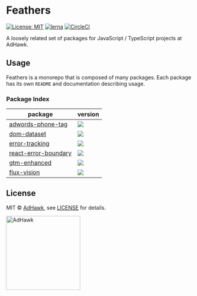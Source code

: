 # Feathers

[![License: MIT](https://img.shields.io/badge/License-MIT-green.svg)](LICENSE)
[![lerna](https://img.shields.io/badge/maintained%20with-lerna-cc00ff.svg)](https://lernajs.io/)
[![CircleCI](https://circleci.com/gh/adHawk/feathers.svg?style=svg)](https://circleci.com/gh/adHawk/feathers)

A loosely related set of packages for JavaScript / TypeScript projects at AdHawk.

## Usage

Feathers is a monorepo that is composed of many packages. Each package has its
own `README` and documentation describing usage.

### Package Index

| package                                               | version                                                                                                          |
| ----------------------------------------------------- | ---------------------------------------------------------------------------------------------------------------- |
| [adwords-phone-tag](packages/adwords-phone-tag)       | [![](https://img.shields.io/npm/v/@adhawk/adwords-phone-tag)](https://npmjs.com/@adhawk/adwords-phone-tag)       |
| [dom-dataset](packages/dom-dataset)                   | [![](https://img.shields.io/npm/v/@adhawk/dom-dataset)](https://npmjs.com/@adhawk/dom-dataset)                   |
| [error-tracking](packages/error-tracking)             | [![](https://img.shields.io/npm/v/@adhawk/error-tracking)](https://npmjs.com/@adhawk/error-tracking)             |
| [react-error-boundary](packages/react-error-boundary) | [![](https://img.shields.io/npm/v/@adhawk/react-error-boundary)](https://npmjs.com/@adhawk/react-error-boundary) |
| [gtm-enhanced](packages/gtm-enhanced)                 | [![](https://img.shields.io/npm/v/@adhawk/gtm-enhanced)](https://npmjs.com/@adhawk/gtm-enhanced)                 |
| [flux-vision](packages/flux-vision)                   | [![](https://img.shields.io/npm/v/@adhawk/flux-vision)](https://npmjs.com/@adhawk/flux-vision)                   |

## License

MIT &copy; [AdHawk](https://tryadhawk.com/), see [LICENSE](LICENSE) for details.

<a href="https://tryadhawk.com/"><img src="https://tryadhawk.com/img/brand-f8b9138b47.svg" alt="AdHawk" width="200" /></a>
